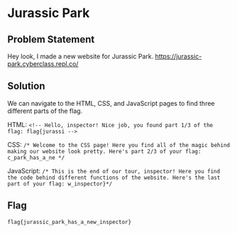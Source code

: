 # Jurassic Park
## Problem Statement
Hey look, I made a new website for Jurassic Park. https://jurassic-park.cyberclass.repl.co/
## Solution
We can navigate to the HTML, CSS, and JavaScript pages to find three different parts of the flag.

HTML: `<!-- Hello, inspector! Nice job, you found part 1/3 of the flag: flag{jurassi -->`

CSS: `/* Welcome to the CSS page! Here you find all of the magic behind making our website look pretty. Here's part 2/3 of your flag: c_park_has_a_ne */`

JavaScript: `/* This is the end of our tour, inspector! Here you find the code behind different functions of the website. Here's the last part of your flag: w_inspector}*/`
## Flag
`flag{jurassic_park_has_a_new_inspector}`
